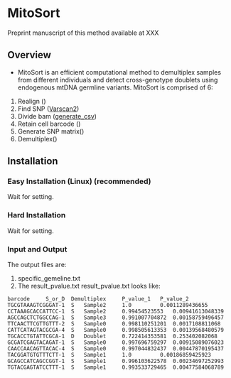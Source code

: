 # MitoSort
Preprint manuscript of this method available at XXX
## Overview 
- MitoSort is an efficient computational method to demultiplex samples from different individuals and detect cross-genotype doublets using endogenous mtDNA germline variants. 
MitoSort is comprised of 6:
1. Realign ([]())
2. Find SNP ([Varscan2]())
3. Divide bam ([generate_csv]())
4. Retain cell barcode ()
5. Generate SNP matrix()
6. Demultiplex()

## Installation
### Easy Installation (Linux) (recommended) 
Wait for setting.
### Hard Installation 
Wait for setting.
### Input and Output
The output files are:
1. specific_gemeline.txt
2. The result_pvalue.txt 
result_pvalue.txt looks like:
```
barcode 	S_or_D 	Demultiplex		P_value_1 	P_value_2
TGCGTAAAGTCGGGAT-1 	S	Sample2 	1.0 		0.0011289436655
CCTAAAGCACCATTCC-1	S	Sample2 	0.99454523553	0.00941613048339
AGCCAGCTCTGGCCAG-1	S	Sample3 	0.991007704872	0.00158759496457
TTCAACTTCGTTGTTT-2	S	Sample0 	0.998110251201	0.0017108811068
CATTCATAGTACGCGA-4	S	Sample0 	0.998505613353	0.00139568480579
TGCACCTGTATTCGCA-1	D	Doublet 	0.722414353581	0.253402082068
GCGATCGAGTACAGAT-1	S	Sample0 	0.997696759297	0.00915089076023
CAACCAACAGTTACAC-4	S	Sample0 	0.997044832437	0.00447870195437
TACGGATGTGTTTCTT-1	S	Sample1 	1.0 		0.00186859425923
GCAGCCATCAGCCGGT-1	S	Sample1 	0.996103622578	0.00234697252993
TGTACGAGTATCCTTT-1	S	Sample1 	0.993533729465	0.00477584068789

```


